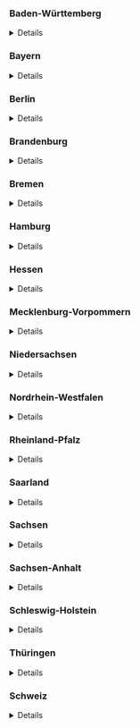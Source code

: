 ### Baden-Württemberg

<details>
Source: https://corona.karlsruhe.de/content/downloads/200328_CoronaVO_Konsolidierte_Fassung.pdf

#### Open

- Supermärkte (`shop=supermarket`)
- Bäckereien (`shop=bakery`)
- Metzgereien (`shop=butcher`)
- Getränkehandlungen (`shop=beverages`)
- Wochenmärkte  (`amenity=marketplace`)
- Hofläden (`shop=farm`)
- Apotheken (`amenity=pharmacy`)
- Drogerien (`shop=chemist`)
- Sanitätsbedarf (Hör- und Sehhilfen) :arrow_right: `shop=medical_supply` and `shop=hearing_aids` and `shop=optician`
- Tankstellen (`amenity=fuel`)
- Banken (`amenity=bank`)
- Waschsalons (`shop=laundry`)
- Buch- und Zeitungsverkauf (`shop=books` and `shop=newsagent`)
- Baumärkte (`shop=hardware`) sowie Einzelhandel für Gartenbau (`shop=doityourself`)
- Geschäfte für Tiernahrung (`shop=agrarian;agrarian=feed`)

#### Closed

- Museen (`tourism=museum`)
- Theater (`amenity=theatre`)
- Schulen (`amenity=school `)
- Schwimm- und Hallenbäder (`leisure=swimming_pool`)
- Saunen (`leisure=sauna`)
- Spielplätze (`leisure=playground`)
- Friseure (`shop=hairdresser`), Kosmetikstudios (`shop=beauty`), Tattoo-Studios (`shop=tattoo`), Massagesalons (`shop=massage`)
- Hotels (für touristische Übernachtungen) :arrow_right: `amenity=hotel`
- Campingplätze (``)
- Wein- und Spirituosenhandlungen (`shop=alcohol`)
- Restaurants (Liefer- und Abholservice aber erlaubt) :arrow_right: `amenity=restaurant` except `pickup=yes` and/or `delivery=yes`
- Fahrradläden (`shop=bicycle`) (Werkstatt teilweise geöffnet)
- Shisha-Bars (`amenity=bar`)
</details>

### Bayern

<details>
Sources:

- https://www.stmwi.bayern.de/coronavirus/
- https://www.gesetze-bayern.de/Content/Document/BayIfSMV-2

#### Offen

> Ladengeschäfte des Einzelhandels jeder Art sind geschlossen. Ausgenommen davon sind der Lebensmittelhandel (`shop=supermarket`, `shop=convenience`), Getränkemärkte (`shop=beverages`), Banken (`amenity=bank`) und Geldautomaten (`amenity=atm`), Apotheken (`amenity=pharmacy`), Drogerien (`shop=chemist`), Sanitätshäuser (`shop=medical_supply`), Optiker (`shop=optician`), Hörgeräteakustiker (`shop=hearing_aids`), Verkauf von Presseartikeln (`shop=newsagent`), Filialen des Brief- und Versandhandels, Post (`amenity=post_office`), Tierbedarf (`shop=agrarian;agrarian=feed`), Tankstellen (`amenity=fuel`), Kfz-Werkstätten, Reinigungen (`shop=dry_cleaning`) und der Online-Handel (`delivery=true`). Sonstige Dienstleistungen, etwa Friseurbetriebe, sind nicht zulässig.

> Sämtliche gastronomische Betriebe (`amenity=restaurant`) müssen geschlossen bleiben. Erlaubt bleiben Angebote „to go“ (`pickup=yes`) und die Lieferung (`delivery=yes`) mitnahmefähiger Speisen und Getränke.


#### Geschlossen

> Alle Freizeiteinrichtungen (u. a. Sauna- und Badeanstalten, Kinos, Veranstaltungs- und Tagungsräume, Clubs, Bars, Diskotheken, Spielhallen, Theater, Vereinsräume, Bordellbetriebe, Museen, Stadtführungen, Sporthallen, Sport- und Spielplätze, Fitnessstudios, Bibliotheken, Wellnesszentren, Thermen, Tanzschulen, Tierparks, Vergnügungsstätten, Fort- und Weiterbildungsstätten, Volkshochschulen, Musikschulen, Jugendhäuser) müssen geschlossen bleiben. 
</details>

### Berlin

<details>
Source: https://www.rbb24.de/politik/thema/2020/coronavirus/beitraege/ausgangsbeschraenkung-kontaktverbot-berlin-was-ist-erlaubt.html

#### Open

- Supermärkte (`shop=supermarket`), Abhol- (`pickup=yes`) und Lieferdienste (`delivery=yes`), Spätverkaufstellen (...) (`shop=convenience`)
- Baumärkte (`shop=hardware`) sowie Einzelhandel für Gartenbau (`shop=doityourself`)
- Geschäfte für Tiernahrung (`shop=agrarian;agrarian=feed`)
- Tankstellen (`amenity=fuel`)
- Waschsalons (`shop=laundy`)
- Buch- und Zeitungsverkauf (`shop=books` and `shop=newsagent`)
- Banken (`amenity=bank`)
- Apotheken (`amenity=pharmacy`)
- Drogerien (`shop=chemist`)
- Sanitätsbedarf (Hör- und Sehhilfen) :arrow_right: `shop=medical_supply` and `shop=hearing_aids` and `shop=optician`
- Fahrradläden (`shop=bicycle`)

#### Closed

- Restaurants (Liefer- und Abholservice aber erlaubt) :arrow_right: `amenity=restaurant` except `pickup=yes` and/or `delivery=yes`
- Shisha-Bars (`amenity=bar`)
- Hotels (für touristische Übernachtungen) :arrow_right: `amenity=hotel`
- Friseure (`shop=hairdresser`), Kosmetikstudios (`shop=beauty`), Tattoo-Studios (`shop=tattoo`), Massagesalons (`shop=massage`)
</details>

### Brandenburg

<details>
Source: https://kkm.brandenburg.de/sixcms/media.php/9/SARS-CoV-2-EindV2-1.pdf

> (2) Die  in Absatz 1  angeordnete  Schließung  gilt  nicht  für 

- den  Einzelhandel  für  Lebensmittel,
- Abhol- und  Lieferdienste,
- Wochenmärkte mit Beschränkung auf die für den Einzelhandel in dieser Verordnung zugelassenen Sortimente, 
- Getränkemärkte,  
- Apotheken,  
- Sanitätshäuser,  
- Drogerien, 
- Tankstellen, 
- Banken  und  Sparkassen,  
- Poststellen, 
- Reinigungen,
- Waschsalons, 
- Zeitungsverkauf, 
- Bau-, Garten- und Tierbedarfshandel,
- den Großhandel und (...) Dienstleister  im  Gesundheitsbereich  und  sonstige  helfende  Berufe,  insbesondere 
Arztpraxen und Krankenhäuser.

> Soweit Waren und Dienstleistungen aufgrund von Satz 1 angeboten werden dürfen, darf dies auch durch Kaufhäuser, Outlet-Center und in Einkaufszentren sowie auf Wochenmärkten erfolgen.
</details>

### Bremen

<details>
Source: 
https://www.gesetzblatt.bremen.de/fastmedia/832/2020_04_03_GBl_Nr_0019_signed.pdf
 
#### Offen

> (3) Abweichend von Absatz 1 und 2 werden folgende Einrichtungen nicht für den Publikumsverkehr geschlossen:

1. Lebensmittelgeschäfte,
2. Wochenmärkte nach § 67 Gewerbeordnung,
3. Abhol- und Lieferdienste,
4. Getränkemärkte,
5. Apotheken, Sanitätshäuser, Drogerien,
6. Tankstellen, Kioske, Zeitungsverkaufsstellen,
7. Banken und Sparkassen
8. Poststellen,
9. Reinigungen, Waschsalons,
10. Bau- und Gartenbaumärkte,  
11. Tierbedarfshandel,
12. der Großhandel.

#### Geschlossen

> (1) Folgende Einrichtungen dürfen nicht für den Publikumsverkehr geöffnet werden:

1. Gaststättengewerbe aller Art; der Außer-Haus-Verkauf und die Auslieferung von Speisen und Getränken bleiben zulässig; der Verzehr an Ort und Stelle ist untersagt; Außenbestuhlung ist zu entfernen oder gegen eine Nutzung zu sichern,
2. Bars, Teestuben, Clubs, Diskotheken Festhallen, Amüsierbetriebe und ähnliche Vergnügungsstätten,
3. Saunen, Saunaclubs, Solarien, Fitnessstudios, öffentliche und private Sport-anlagen, Schwimm- und Spaßbäder; in besonders begründeten Einzelfällen kann der Betrieb auf Sportanlagen durch schriftliche Genehmigung der Orts-polizeibehörde zugelassen werden,
4. Kinos, Theater, Opern, Konzerthäuser, Museen und für den Publikumsverkehr bestimmte Ausstellungsräumlichkeiten,
5. Messen, Ausstellungen, Angebote von Freizeitaktivitäten (drinnen und draußen), Spezialmärkte,
6. Entertainment-Center, Spielhallen, Spielbanken, Sportwettgeschäfte, Wett-büros und Wettvermittlungsstellen,
7. Prostitutionsstätten (einschließlich der Prostitution in Privatwohnungen und Fahrzeugen), Bordelle, bordellartige Betriebe, Swinger-Clubs, Striptease-Lokale, Sex-Kinos, Multiplex-Kinos und Peep-Shows,
8. Begegnungsstätten und -treffs (für ältere Menschen, Menschen mit Behinde-rung, Jugendliche, Heranwachsende, Mütter, Familien, Kinder etc.),Spiel-plätze (indoor und outdoor),
9. Jugendherbergen.

> (2) Alle weiteren, nicht an anderer Stelle in dieser Verordnung genannten Ver-kaufsstellen des Einzelhandels, **insbesondere Einkaufszentren** (mit Ausnahme der in Absatz 3 genannten Einrichtungen) dürfen nicht für den Publikumsverkehr geöffnet werden.
</details>

### Hamburg

<details>
Source: https://www.hamburg.de/verordnung/
 
#### Offen

> 3) Für den Publikumsverkehr dürfen die nachfolgenden Betriebe oder Einrichtungen einschließlich ihrer Verkaufsstellen geöffnet bleiben:

- Einzelhandel für Lebensmittel,
- Verkaufsstände auf Wochenmärkten, soweit sie Lebensmittel oder Waren des täglichen Bedarfs anbieten,
- Abhol- und Lieferdienste,
- Getränkemärkte,
- Apotheken,
- Sanitätshäuser, Handel für Berufskleidung,
- Drogerien,
- Tankstellen,
- Banken und Sparkassen,
- Poststellen,
- Reinigungen,
- Waschsalons,
- Stellen des Zeitungs- und Zeitschriftenverkaufs,
- Bau-, Gartenbaubedarfsmärkte,
- Tierbedarfsmärkte, 
- der Großhandel,
- Reparaturbetriebe für Fahrzeuge einschließlich Fahrrädern,
- Dienstleistungs- und Handwerksbetriebe, soweit dies nicht gesondert eingeschränkt ist.

#### Geschlossen

> (3) Folgende Einrichtungen oder Angebote dürfen nicht für den unmittelbaren Publikumsverkehr geöffnet oder dargebracht werden:

- Theater (einschließlich Musiktheater),
- Opernhäuser,
- Filmtheater (Kinos),
- Konzerthäuser und -veranstaltungsorte,
- Museen,
- Ausstellungshäuser,
- Angebote in Stadtteilkulturzentren und Bürgerhäusern,
- Angebote der offenen Kinder- und Jugendarbeit,
- öffentliche Bibliotheken,
- Planetarien,
- Zoologische Gärten,
- zoologische Ausstellungen in geschlossenen Räumen,
- Tierparks, 
- Freizeitparks,
- Angebote von Freizeitaktivitäten (im Freien und in geschlossenen Räumen),
- Angebote von Volkshochschulen,
- Angebote von Sprach-, Integrations-, Berufssprach- und Erstorientierungskursträgern,
- Angebote von Musikschulen,
- Angebote in Literaturhäusern,
- Angebote privater Bildungseinrichtungen (einschließlich Fahrschulen),
- Tanzschulen,
- Schwimmbäder, einschließlich sogenannter Spaßbäder,
- Saunas und Dampfbäder,
- Thermen,
- Wellnesszentren,
- Fitness- und Sportstudios,
- Seniorentreffpunkte,
- Mensen und Cafés des Studierendenwerks Hamburg sowie die Mensen an der Hochschule für Musik und Theater Hamburg und der Hochschule für Bildende Künste Hamburg.
</details>

### Hessen

<details>
Source: https://www.hessen.de/sites/default/files/media/lesefassung4.coronavo.pdf

#### Offen

> (7) Die Beschränkungen nach Abs. 1 gelten nicht für

1. den Lebensmitteleinzelhandel (`shop=convenience`, `shop=supermarket`),
2. den Futtermittelhandel (`shop=pet`, `shop=pet_food`, `shop=pet_supply`),
3. die Wochenmärkte (`amenity=marketplace`),
4. den Direktverkauf vom Lebensmittelerzeuger (`?`),
5. die Reformhäuser (`shop=convenience`),
6. die Feinkostgeschäfte (`shop=deli`),
7. die Geschäfte des Lebensmittelhandwerks (`shop=bakery` etc.),
8. die Getränkemärkte (`shop=beverages`),
9. die Banken und Sparkassen (`amenity=bank`),
10. die Abhol- (`pickup=yes`) und Lieferdienste (`delivery=yes`),
11. die Apotheken (`amenity=pharmacy`),
12. die Drogerien (`shop=chemist`),
13. die Sanitätshäuser (`shop=medical_supply`), Optiker (`shop=opticien`), Hörgeräteakustiker (`shop=hearing_aids`),
14. die Poststellen (`shop=post_office`),
15. die Waschsalons (`shop=laundry`),
16. die Tankstellen (`shop=fuel`) und Tankstellenshops,
17. die Reinigungen (`shop=dry_cleaning`),
18. die Kioske (`shop=kiosk`), Tabak- (`shop=tobacco`) und E-Zigarettenläden, den Zeitungsverkauf (`shop=newsagent`),
19. die Blumenläden (`shop=florist`),
20. die Tierbedarfsmärkte (`shop=pet`, `shop=pet_food`, `shop=pet_supply`),
21. die Bau- (`shop=hardware`, `shop=doityouself`) und Gartenbaumärkte (`shop=garden_centre`);

> entscheidend  ist  der  Schwerpunkt  im  Sortiment. Die  Beschränkungen  nach  Abs.  1 gelten auch nicht für den Großhandel und den Online-Handel
</details>

### Mecklenburg-Vorpommern

<details>
Source: https://www.regierung-mv.de/service/Corona-FAQs/

#### Offen

> Ein Verkauf mittels Lieferdiensten oder Abholung bleibt gestattet.
> Nicht betroffen von den Schließungen sind:

* Einzelhandelsbetriebe für Lebensmittel,
* Wochenmärkte, Abhol- und Lieferdienste, 
* Getränkemärkte, 
* Apotheken, 
* Sanitätshäuser, 
* Drogerien, 
* Tankstellen,
* Banken und Sparkassen, 
* Poststellen, 
* Zeitungsverkauf,
* Tierbedarfsmärkte und 
* Blumenläden.

> Der Großhandel ist nicht von der Schließung betroffen.

#### Geschlossen

> Sämtliche Verkaufsstellen des Einzelhandels sind seit dem 18. März 2020, 06:00 Uhr, geschlossen.

* Bau- und Gartenbaumärkte sind seit dem 23.03.2020, 20:00 Uhr, geschlossen.

> Bars, Clubs, Diskotheken, Kneipen und ähnliche Betriebe werden für den Publikumsverkehr geschlossen.
> Gleiches gilt für Theater, Opern, Konzerthäuser, Museen und ähnliche Einrichtungen, Messen, Ausstellungen, Kinos, Freizeit- und Tierparks und Anbieter von Freizeitaktivitäten (drinnen und draußen), Spielplätze (innen und außen), Spezialmärkte, Spielhallen, Spielbanken, Wettannahmestellen und ähnliche Einrichtungen, Prostitutionsgewerbe, Bordelle und ähnliche Einrichtungen, den Sportbetrieb auf und in allen öffentlichen und privaten Sportanlagen, Schwimm- und Spaßbäder, Fitnessstudios und ähnliche Einrichtungen.
</details>

### Niedersachsen

<details>
Source: https://www.niedersachsen.de/download/153804/Positivliste_Welche_Geschaefte_duerfen_weiterhin_oeffnen_bzw._welche_sozialen_Kontakte_sind_noch_zulaessig_Hinweise_des_Niedersaechsischen_Gesundheitsministeriums_vom_25.03.2020_.pdf

#### Offen

- Einzelhandel für Lebensmittel (`shop=convenience`), z.B. Supermärkte (`shop=supermarket`), Bäckereien (`shop=bakery`), Discounter (`shop=supermarket`), Teefachgeschäfte (`shop=tea`),
- Sonderpostenmärkte/ „Mischmärkte“
- Wochenmärkte (`amenity=marketplace`)
- Abhol- (`pickup=true`) und Lieferdienste (`delivery=true`)
- Online-Handel: Buchläden (`shop=books`) o.ä.
- Restaurationsbetriebe mit einem Außer-Haus-Verkauf (`pickup=true`)
- Getränkemarkte (`shop=beverages`)
- Einrichtungen/Leistungserbringer des Gesundheitswesens: Apotheken (`amenity=pharmacy`), Sanitätshäuser (`shop=medical_supply`), Optiker (`shop=opticien`), Hörgeräteakustiker (`shop=hearing_aids`), Physiotherpiepraxien, Psychotherapie, Logopädie, Podologie
- Heilpraktiker/Chiropraktiker
- Drogerien (`shop=chemist`)
- Tankstellen (`amenity=fuel`)
- Banken und Sparkassen (`amenity=bank`)
- Poststellen (`amenity=post_office`): DHL, Hermes, GLS, DPD, UPS, etc. (inkl. Paketstationen)
- Reinigungen (`shop=dry_cleaning`)
- Waschsalons (`shop=laundry`)
- Zeitungsverkauf: Kioske (`shop=newsagent`)
- Baumärkte (`shop=doityourself`, `shop=hardware`): Spezialisierte Geschäfte z.B. Farbe- oder Bodenfachgeschäfte (Abgabe von Waren an nicht-gewerbliche Kunden ist untersagt.)
- Gartenbaumärkte (`shop=garden_centre`): Blumenläden (`shop=florist`), Gärtnerei
- Tierbedarfsmärkte (`shop=pet`, `shop=pet_food`, `shop=pet_supply`)
- Großhandel
- Geschäfte des Landhandels mit Dünger, Pflanzenschutz, Saatgut, landwirtschaftlichen Maschinen, Ersatzteile usw. (`shop=agrarian`)
- KFZ - Werkstätten (`shop=car_repair`) und Ersatzteilhandel (`shop=car_parts`) und Landmaschinenreperatur und Landmaschinenersatzteile
- Fahrradreparatur, Fahrradersatzteilhandel (`shop=bicycle`)
- Autovermietungen (`amenity=car_rental`)
- Taxigewerbe (`amenity=taxi`)
- Verkauf von Fahrkarten für den ÖPNV
- Lieferung und Montage von Waren
- Campingbetriebe soweit nur für Dauercamper, teilweise ohne anderen Wohnsitz, beherbergt werden.
- Betriebliche Tätigkeiten bei geschlossen Läden
- KFZ-Schilderläden
- Imbisse in Tankstellen (`amenity=fast_food`)
</details>

### Nordrhein-Westfalen

<details>
(Source: https://www.land.nrw/sites/default/files/asset/document/2020-03-30_coronaschvo_idf_der_aendvo.pdf)

#### Open

> § 5 Handel
> Zulässig bleiben der Betrieb von 

1. Einrichtungen des Einzelhandels für Lebensmittel (`shop=convenience`), Direktvermarktungen von landwirt-schaftlichen Betrieben (`shop=agrarian`), Abhol- (`pickup=yes`) und Lieferdiensten (`delivery=yes`) sowie Getränkemärkten (`shop=beverages`), 
2. Apotheken, Sanitätshäusern und Drogerien, (`amenity=pharmacy` and `shop=medical_supply` and `shop=chemist`)
3. Tankstellen, Banken und Sparkassen sowie Poststellen, (`amenity=fuel` and `amenity=bank` and `amenity=post_office`)
4. Reinigungen und Waschsalons,  (`shop=dry_cleaning` and `shop=laundry`)
5. Kiosken und Zeitungsverkaufsstellen, (`shop=newsagent`)
6. Tierbedarfsmärkten, (`shop=agrarian;agrarian=feed`)
7. Einrichtungen des Großhandels. (`shop=supermarket`)
</details>

### Rheinland-Pfalz

<details>
Source: https://corona.rlp.de/fileadmin/rlp-stk/pdf-Dateien/Corona/Upload_3-4-2020_3._Corona-Bekaempfungsverordnung_RL_konsolidierte.pdf

#### Offen

> 2) Absatz 1 gilt nicht für

1. Einzelhandelsbetriebe für Lebensmittel, Getränkemärkte, Drogerien,
2. Verkaufsstände auf Wochenmärkten, deren Warenangebot den zulässigen Einzelhandelsbetrieben entspricht,
3. Apotheken, Sanitätshäuser,
4. Tankstellen,
5. Banken und Sparkassen, Poststellen,
6. Reinigungen, Waschsalons,
7. Zeitungs- und Zeitschriftenverkauf,
8. Bau-, Gartenbau- und Tierbedarfsmärkte,
</details>

### Saarland

<details>
Source: https://corona.saarland.de/DE/service/massnahmen/massnahmen_node.html#doc524e73a1-1b58-4d82-bb4c-89faeef03194bodyText5

#### Geöffnet

> (5) Von den Verboten der Absätze 3 und 4 ausgenommen sind

1. Lebensmittelhandel, auch Getränke- und Wochenmärkte,
2. Abhol- und Lieferdienste,
3. Garten- und Baumärkte sowie Tierbedarfshandel,
4. Banken,
5. Apotheken, Drogeriemärkte und Sanitätshäuser,
6. Optiker und Hörgeräteakustiker,
7. Post und sonstige Annahmestellen des Versandhandels,
8. Tankstellen,
9. Reinigungen und Waschsalons,
10. Zeitungskioske,
11. Online-Handel.

#### Geschlossen

> (1) Untersagt ist der Betrieb eines Gaststättengewerbes (...) und der Betrieb sonstiger Gastronomiebetriebe jeder Art. **Ausgenommen sind die Abgabe und Lieferung von mitnahmefähigen Speisen.**
> (2) Untersagt ist der Betrieb von Hotels, Beherbergungsbetrieben und Campingplätzen sowie die Zurverfügungstellung jeglicher Unterkünfte zu privaten touristischen Zwecken. Abweichend hiervon ist der Betrieb nur zu beruflich veranlassten erforderlichen Reisen oder bei Vorliegen unabweisbarer persönlicher Gründe der Reisenden zulässig.
> (3) Der Betrieb von Einrichtungen, die nicht notwendigen Verrichtungen des täglichen Lebens dienen, ist verboten. Hierzu zählen insbesondere Sauna- und Badeanstalten, Kinos, Theater, Opern, Konzerthäuser, Museen und ähnliche Einrichtungen, Messen, Spezialmärkte, Wettbüros und Wettannahmestellen, Tagungs- und  Veranstaltungsräume, Clubs und Diskotheken, Shishabars, Spiehallen, Vereinsräume, Bordellbetriebe und andere Prostitutionsstätten, Swingerclubs, Sporthallen, Sport- und Spielplätze, Fitnessstudios, Bibliotheken, Wellnesszentren, Thermen, Tanzschulen, Zoos, Freizeit- und Tierparks, sonstige Vergnügungsstätten, Fort- und Weiterbildungsstätten, Volkshochschulen, Musikschulen, Reisebusreisen, sonstige öffentliche und private Bildungseinrichtungen im außerschulischen Bereich und Jugendhäuser und ähnliche Einrichtungen.
> (4) Untersagt ist die Öffnung von Ladengeschäften des Einzelhandels jeder Art, soweit nicht Absatz 5 etwas anderes bestimmt.
</details>

### Sachsen

<details>
Source: https://www.coronavirus.sachsen.de/download/Fassung-RV-SaechsCoronaSchVO_31032020.pdf

* Versorgungswege  für  die  Gegenstände  des  täglichen  Bedarfs  (
  * Einzelhandel für  Lebensmittel (`shop=convenience`, `shop=supermarket`), 
  * der selbstproduzierenden und vermarktenden  Baumschulen  und  Gartenbaubetriebe,
  * der Hofläden (`shop=farm`), 
  * der Getränkemärkte (`shop=garden_centre`),
  * Tierbedarfsmärkte (`shop=pet`, `shop=pet_food`, `shop=pet_supply`),
  * Apotheken (`amenity=pharmacy`),
  * Drogerien (`shop=chemist`),
  * Sanitätshäuser (`shop=medical_supply`),
  * Optiker (`shop=opticien`),
  * Hörgeräteakustiker (`shop=hearing_aids`),
  * Banken, Sparkassen (`amenity=bank`) sowie Geldautomaten (`amenity=atm`),
  * Poststellen (`amenity=post_office`),
  * Tankstellen (`amenity=fuel`),
  * Kfz- (`shop=car_repair`) und Fahrradwerkstätten (`shop=bicycle`)
  * Reinigungen (`shop=dry_cleaning`),
  * Waschsalons (`shop=laundry`),
  * des Zeitungsverkaufs (`shop=kiosk`, `shop=newsagent`) sowie 
  * die Abgabe von Briefwahlunterlagen) und
* den Großhandel,
</details>

### Sachsen-Anhalt

<details>
Source: https://ms.sachsen-anhalt.de/themen/gesundheit/aktuell/coronavirus/fragen-und-antworten/

#### Offen

> Folgende Geschäfte sind weiter geöffnet:

- Lebensmittelhandel,
- Getränkemärkte, 
- Banken und Sparkassen, 
- Apotheken, 
- Drogerien, 
- Sanitätshäuser, 
- Optiker, 
- Hörgeräteakustiker, 
- Post‐ und Paketstellen <small>(Filialen, Serviceagenturen und Annahmestellen der Deutschen Post AG und anderer Dienstleister wie Hermes, GLS, DPD, „Hermes“, „DPD“, „UPS“, „GLS“, „MZZ‐Briefdienst“, „biber post“, „Pin AG“ etc.)</small>, 
- Tierbedarf, 
- Bau‐ und Gartenmärkte, 
- Großhandel, 
- Tankstellen und Kfz‐Teileverkaufsstellen, 
- Buchhandel, 
- Zeitungs‐ und Zeitschriftenhandel, 
- Wochenmärkte, 
- der Betrieb von Lebensmittelhandel im Reisegewerbe, 
- Reinigungen, 
- Waschsalons, 
- der Online‐Handel und Abhol‐ und Lieferdienste. 

#### Geschlossen

> Die Öffnung von Ladengeschäften, die nicht der Deckung des täglichen Bedarfes dienen, ist untersagt. Frisöre und Barbiere, Massagepraxen, Kosmetik‐, Nagel‐, Piercing‐ und Tattoostudios und ähnliche Betriebe sind zu schließen, weil in diesem Bereich eine körperliche Nähe unabdingbar ist und damit Infektionsketten nicht wirksam unterbunden werden könnten. Medizinisch notwendige Behandlungen bleiben aber weiter möglich.
</details>

### Schleswig-Holstein

<details>
Source: https://www.schleswig-holstein.de/DE/Schwerpunkte/Coronavirus/Erlasse/positivliste_verordnung_corona.html

#### Offen

> Diese Geschäfte dürfen geöffnet bleiben:

- Abhol- und Lieferdienste einschließlich solche des Online-Handels (Logistiker, Lieferunternehmen)
- Retouren- und Lieferdienste, die von nicht zulässigen Verkaufsstellen des Einzelhandels angeboten werden (...)
- Apotheken
- Augenoptiker
- Außer-Haus-Verkauf von Gaststätten nach vorheriger telefonischer oder elektronischer Bestellung (...)
- Autovermietung, Car-Sharing
- Bäckereien
- Banken und Sparkassen
- Baumärkte
- Baustoffhandel
- Beherbergungsbetriebe, Ferienwohnungen, sofern sie nicht für touristische Zwecke genutzt werden.
- Bestatter
- Brennstoffhandel
- Denkmal-, Fassaden- und Gebäudereiniger
- Drogerien
- Ersatzteilverkauf in Werkstätten, Autoteile- und Zubehörverkauf
- Fahrradwerkstätten
- Freie Berufe
- Gärtnereien
- Gartenbaubedarf
- Getränkemärkte
- Goldankauf
- Großhandel
- Hofläden
- Hörakustiker
- Hundefrisöre, wenn sichergestellt ist, dass die Tierbesitzer sich nicht in den Räumlichkeiten aufhalten
- Kfz-Werkstätten
- Kioske
- Krematorien
- Landhandel mit Dünger, Pflanzenschutz, Saatgut, landwirtschaftlichen Maschinen, Ersatzteilen usw.
- Landmaschinenreparatur, Landmaschinenersatzteile
- Lebensmitteleinzelhandel
- Metzgereien
- Mischbetriebe des Handwerks, die daneben auch verkaufen
- Orthopädieschuhmacher
- Orthopädietechniker
- Personal Trainer, Ernährungsberater und ähnliche Dienstleister in Einzelberatung
- Pfandleiher
- Poststellen, Postagenturen und Paketstationen
- Raiffeisenmärkte
- Recyclinghöfe, Annahmestellen der Kreislaufwirtschaft
- Reisebüros, wenn kein direkter Kundenkontakt besteht
- Sanitätshäuser
- Schädlingsbekämpfer
- Schornsteinfegerbetriebe
- Schuh- und Schlüsselreparatur
- Servicestellen von Telekommunikationsunternehmen
- Spezialisierte Baustoffhändler für Farben, Bodenflächen usw.
- Spezialisierter Lebensmitteleinzelhandel (z.B. Süßwaren, Tee, Kaffee, Wein, Spirituosen)
- Stördienste aller Art, insbesondere Schlüsseldienste
- Tankstellen
- Textilreinigung
- Tierbedarf
- Verkauf von Jägereibedarf
- Verkehrsdienstleistungen aller Art einschließlich Taxi
- Warenlieferung und Montage
- Waschsalons
- Wochenmärkte
- Zahntechniker
- Zeitungs- und Zeitschriftenverkauf
</details>

### Thüringen

<details>
Source: https://corona.thueringen.de/

#### Offen

>  Diese Einrichtungen sind geöffnet

- Lebensmittelhandel einschließlich Bäckereien und Fleischereien
- Getränke-, Wochen- und Supermärkte sowie Hofläden
- Banken und Sparkassen
- Drogerien
- Sanitätshäuser
- Optiker, Hörgeräteakustiker,
- Filialen der Deutschen Post AG und Paketstellen von Logistikunternehmen
- Abhol- und Lieferdienste
- Wäschereien und Reinigungen
- Tankstellen und Kfz- und Fahrrad-Teileverkaufsstellen
- Zeitungs- und Tabakwarengeschäfte
- Tierbedarf, Bau- und Gartenmärkte, Gärtnereien und Floristikgeschäfte
- Fernabsatzhandel und Großhandel
- Außerhausverkauf von Gaststätten
- Einzelverkaufsstände, an denen Lebensmittel zum Sofortverzehr angeboten werden, beispielsweise Eis- oder Bratwurststände
- Einrichtungen des Gesundheitswesens wie Polikliniken, Arzt- und Zahnarztpraxen
- Psychotherapien und Apotheken
- Physiotherapeuten, Ergotherapeuten, Logopäden und Podologen sofern die medizinische Notwendigkeit der Behandlung durch ärztliches oder zahnärztliches Attest oder Verordnung nachgewiesen wird.

#### Geschlossen

> Diese Einrichtungen sind geschlossen

- Kindergärten, Kindertagespflege
- Schulen, Berufsschulen
- Volkshochschulen, Musikschulen und sonstigen Bildungseinrichtungen einschließlich Bibliotheken
- Gastronomiebetriebe ohne Außerhausverkauf
- Bars, Cafés, einschließlich Eiscafés, Kneipen, Clubs, Diskotheken
- Theater, Kinos, Konzerthäuser und Museen
- Fitnessstudios, Schwimm-, Freizeit- und Erlebnisbäder, Thermen, Saunen und Solarien
- Vereine, sonstige Sport- und Freizeiteinrichtungen und -angebote
- Sportanlagen, Spiel- und Bolzplätze
- Zoologische Gärten, Tierparks und ähnlichen Einrichtungen
- Touristinformationen
- Spielhallen und Spielbanken
- Tanzlustbarkeiten und Vergnügungsstätten
- Messen, Ausstellungen, Spezialmärkte, Wettannahmestellen
- Prostitutionsstätten, -fahrzeuge und -veranstaltungen
- Swinger-Clubs und ähnliche Angebote
- Familienzentren, Familienferienstätten
- Familienbildungsangebote freier Träger sowie Verbände und Gruppenangebote in Geburtshäusern
- Mehrgenerationenhäuser
- Seniorenclubs und Seniorenbüros
- Jugendclubs und Jugendherbergen
- Einzelhandelsgeschäfte, mit Ausnahme der für die Versorgung der Bevölkerung erforderlichen Läden
- Hotels und Pensionen für touristische Zwecke
- Fahr- und Flugschulen
- Friseure und Barbiergeschäfte
- Dienstleistungsbetriebe im Bereich der Körperpflege, insbesondere Tattoo-, Piercing-, Kosmetik-, Nagelstudios
- Massage- und Wellnessstudios
</details>

### Schweiz

<details>
Source: https://www.bag.admin.ch/bag/de/home/krankheiten/ausbrueche-epidemien-pandemien/aktuelle-ausbrueche-epidemien/novel-cov/massnahmen-des-bundes.html

#### Geschlossen

>  Diese Einrichtungen sind geschlossen

- Einkaufsläden und Märkte
- Restaurationsbetriebe
- Campingplätze
- Barbetriebe sowie Diskotheken, Nachtclubs und Erotikbetriebe
- Unterhaltungs- und Freizeitbetriebe, namentlich Museen, Bibliotheken, Kinos, Konzerthäuser, Theater, Casinos, Sportzentren, Fitnesszentren, Schwimmbäder, Wellnesszentren und Skigebiete, botanische und zoologische Gärten und Tierparks
- Betriebe mit personenbezogenen Dienstleistungen mit Körperkontakt wie Coiffeure, Massagen, Tattoo-Studios und Kosmetik

#### Offen

> Das Verbot gilt nicht für folgende Einrichtungen und Veranstaltungen:

- Lebensmittelläden und sonstige Läden, soweit sie Lebensmittel und Gegenstände für den täglichen Bedarf (z.B. Kioske, Tankstellenshops) anbieten
- Imbiss-Betriebe (Take-away), Betriebskantinen, Lieferdienste für Mahlzeiten und Restaurationsbetriebe für Hotelgäste
- Apotheken, Drogerien und Läden für medizinische Hilfsmittel (z.B. Brillen, Hörgeräte)
- Poststellen und Postagenturen
- Verkaufsstellen von Telekommunikationsanbietern
- Banken
- Tankstellen
- Bahnhöfe und andere Einrichtungen des öffentlichen Verkehrs
- Werkstätten für Transportmittel
- Öffentliche Verwaltung (inkl. Anstalten des Freiheitsentzugs)
- Soziale Einrichtungen (z.B. Anlaufstellen)
- Beerdigungen im engen Familienkreis
- Gesundheitseinrichtungen wie Spitäler, Kliniken und Arztpraxen sowie Praxen und Einrichtungen von Gesundheitsfachpersonen nach Bundesrecht und kantonalem Recht
- Hotels und Beherbergungsbetriebe
- Stellplätze für Wohnwagen und Wohnmobile in Dauermiete oder für Fahrende
</details>
